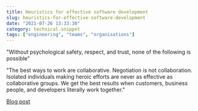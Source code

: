 ```yaml
---
title: Heuristics for effective software development
slug: heuristics-for-effective-software-development
date: "2021-07-26 13:33:30"
category: technical.snippet
tags: ["engineering", "teams", "organisations"]
---
```


"Without psychological safety, respect, and trust, none of the following is
possible"

"The best ways to work are collaborative. Negotiation is not collaboration.
Isolated individuals making heroic efforts are never as effective as
collaborative groups. We get the best results when customers, business people,
and developers literally work together."

[Blog
post](https://holub.com/heuristics-for-effective-software-development-a-continuously-evolving-list/)
